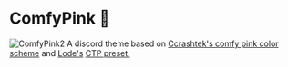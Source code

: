 # ComfyPink 🌺
![ComfyPink2](https://user-images.githubusercontent.com/72931279/120948659-b7ae7500-c710-11eb-86f0-7b7ec299e55f.png)
A discord theme based on [Ccrashtek's comfy pink color scheme](https://github.com/ccrashtek/Comfy-theme-pink) and [Lode's](https://github.com/Leeprky/Lode) [CTP preset.](https://camo.githubusercontent.com/95e47b06620c7db940af55ac07bae5fba226b867b340fef6d46e83c96ec3cdbb/68747470733a2f2f692e696d6775722e636f6d2f395851646470442e706e67)
